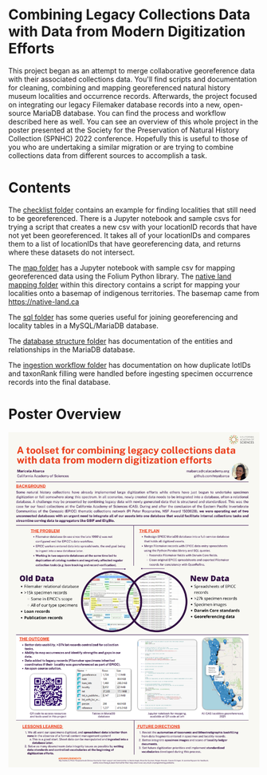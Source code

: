 # Combining Legacy Collections Data with Data from Modern Digitization Efforts
 This project began as an attempt to merge collaborative georeference data with their associated collections data. You'll find scripts and documentation for cleaning, combining and mapping georeferenced natural history museum localities and occurrence records. Afterwards, the project focused on integrating our legacy Filemaker database records into a new, open-source MariaDB database. You can find the process and workflow described here as well. You can see an overview of this whole project in the poster presented at the Society for the Preservation of Natural History Collection (SPNHC) 2022 conference. Hopefully this is useful to those of you who are undertaking a similar migration or are trying to combine collections data from different sources to accomplish a task. 
 
 # Contents 
 The [checklist folder](createGeorefChecklist) contains an example for finding localities that still need to be georeferenced. There is a Jupyter notebook and sample csvs for trying a script that creates a new csv with your locationID records that have not yet been georeferenced. It takes all of your locationIDs and compares them to a list of locationIDs that have georeferencing data, and returns where these datasets do not intersect. 
 
 The [map folder](mapGeorefData) has a Jupyter notebook with sample csv for mapping georeferenced data using the Folium Python library. The [native land mapping folder](nativeLandMapping) within this directory contains a script for mapping your localities onto a basemap of indigenous territories. The basemap came from https://native-land.ca 
 
 The [sql folder](usefulSQLQueries) has some queries useful for joining georeferencing and locality tables in a MySQL/MariaDB database. 
 
 The [database structure folder](databaseStructure) has documentation of the entities and relationships in the MariaDB database. 
 
 The [ingestion workflow folder](ingestionWorkflow) has documentation on how duplicate lotIDs and taxonRank filling were handled before ingesting specimen occurrence records into the final database. 
 
 # Poster Overview
 ![poster](docs/Abarca_SPNHC2022_Poster.png)
